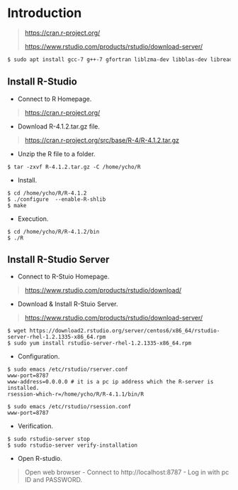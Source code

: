 # Introduction

> <https://cran.r-project.org/>
> 
> <https://www.rstudio.com/products/rstudio/download-server/>


```bash
$ sudo apt install gcc-7 g++-7 gfortran liblzma-dev libblas-dev libreadline-dev xorg-dev libpcre2-dev dirmngr libcurl4-openssl-dev libbz2-dev 
```

## Install R-Studio

- Connect to R Homepage.

> <https://cran.r-project.org/>

- Download R-4.1.2.tar.gz file.

> <https://cran.r-project.org/src/base/R-4/R-4.1.2.tar.gz>

- Unzip the R file to a folder.
```
$ tar -zxvf R-4.1.2.tar.gz -C /home/ycho/R
```

- Install.
```
$ cd /home/ycho/R/R-4.1.2
$ ./configure  --enable-R-shlib
$ make
```

- Execution.
```
$ cd /home/ycho/R/R-4.1.2/bin
$ ./R
```


## Install R-Studio Server

- Connect to R-Stuio Homepage.

> <https://www.rstudio.com/products/rstudio/download/>

- Download & Install R-Stuio Server.

> <https://www.rstudio.com/products/rstudio/download-server/>
```
$ wget https://download2.rstudio.org/server/centos6/x86_64/rstudio-server-rhel-1.2.1335-x86_64.rpm
$ sudo yum install rstudio-server-rhel-1.2.1335-x86_64.rpm
```

- Configuration.
```
$ sudo emacs /etc/rstudio/rserver.conf
www-port=8787
www-address=0.0.0.0 # it is a pc ip address which the R-server is installed.
rsession-which-r=/home/ycho/R/R-4.1.1/bin/R

$ sudo emacs /etc/rstudio/rsession.conf
www-port=8787
```

- Verification.
```
$ sudo rstudio-server stop
$ sudo rstudio-server verify-installation
```

- Open R-studio.

> Open web browser - Connect to http://localhost:8787 - Log in with pc ID and PASSWORD.
